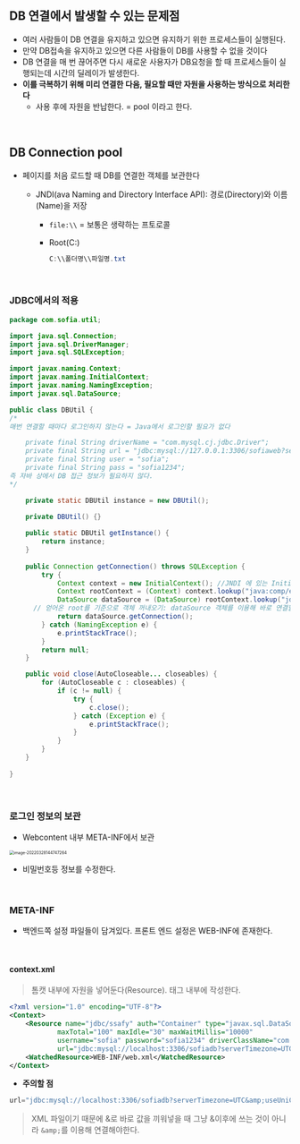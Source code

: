 ## DB 연결에서 발생할 수 있는 문제점

* 여러 사람들이 DB 연결을 유지하고 있으면 유지하기 위한 프로세스들이 실행된다.
* 만약 DB접속을 유지하고 있으면 다른 사람들이 DB를 사용할 수 없을 것이다
* DB 연결을 매 번 끊어주면 다시 새로운 사용자가 DB요청을 할 때 프로세스들이 실행되는데 시간의 딜레이가 발생한다.
* **이를 극복하기 위해 미리 연결한 다음, 필요할 때만 자원을 사용하는 방식으로 처리한다**
  * 사용 후에 자원을 반납한다. = pool 이라고 한다.

​         

## DB Connection pool

* 페이지를 처음 로드할 때 DB를 연결한 객체를 보관한다

  * JNDI(ava Naming and Directory Interface API): 경로(Directory)와 이름(Name)을 저장

    * `file:\\` = 보통은 생략하는 프토로콜

    * Root(C:\)

      ```powershell
      C:\\폴더명\\파일명.txt
      ```

​         

### JDBC에서의 적용

```java
package com.sofia.util;

import java.sql.Connection;
import java.sql.DriverManager;
import java.sql.SQLException;

import javax.naming.Context;
import javax.naming.InitialContext;
import javax.naming.NamingException;
import javax.sql.DataSource;

public class DBUtil {
/*
매번 연결할 때마다 로그인하지 않는다 = Java에서 로그인할 필요가 없다

	private final String driverName = "com.mysql.cj.jdbc.Driver";
	private final String url = "jdbc:mysql://127.0.0.1:3306/sofiaweb?serverTimezone=UTC";
	private final String user = "sofia";
	private final String pass = "sofia1234";
즉 자바 상에서 DB 접근 정보가 필요하지 않다.
*/

	private static DBUtil instance = new DBUtil();
	
	private DBUtil() {}

	public static DBUtil getInstance() {
		return instance;
	}
	
	public Connection getConnection() throws SQLException {
		try {
			Context context = new InitialContext(); //JNDI 에 있는 InitialContext() 사용
			Context rootContext = (Context) context.lookup("java:comp/env"); //root 경로 얻어오기
			DataSource dataSource = (DataSource) rootContext.lookup("jdbc/sofia");
      // 얻어온 root를 기준으로 객체 꺼내오기: dataSource 객체를 이용해 바로 연결할 수 있다.
			return dataSource.getConnection();
		} catch (NamingException e) {
			e.printStackTrace();
		}
		return null;
	}

	public void close(AutoCloseable... closeables) {
		for (AutoCloseable c : closeables) {
			if (c != null) {
				try {
					c.close();
				} catch (Exception e) {
					e.printStackTrace();
				}
			}
		}
	}
	
}
```

​        

### 로그인 정보의 보관

* Webcontent 내부 META-INF에서 보관

<img src="db_connectionpool.assets/image-20220328144747264.png" alt="image-20220328144747264" style="zoom:50%;" />

* 비밀번호등 정보를 수정한다.

​       

### META-INF

* 백엔드쪽 설정 파일들이 담겨있다. 프론트 엔드 설정은 WEB-INF에 존재한다.

​          

#### context.xml

> 톰캣 내부에 자원을 넣어둔다(Resource). <Context> 태그 내부에 작성한다.

```xml
<?xml version="1.0" encoding="UTF-8"?>
<Context>
	<Resource name="jdbc/ssafy" auth="Container" type="javax.sql.DataSource" 
			maxTotal="100" maxIdle="30" maxWaitMillis="10000" 
			username="sofia" password="sofia1234" driverClassName="com.mysql.cj.jdbc.Driver" 	
			url="jdbc:mysql://localhost:3306/sofiadb?serverTimezone=UTC&amp;useUniCode=yes&amp;characterEncoding=UTF-8"/> 
    <WatchedResource>WEB-INF/web.xml</WatchedResource>
</Context>
```

* **주의할 점**

```java
url="jdbc:mysql://localhost:3306/sofiadb?serverTimezone=UTC&amp;useUniCode=yes&amp;characterEncoding=UTF-8"
```

> XML 파일이기 때문에 &로 바로 값을 끼워넣을 때 그냥 &이후에 쓰는 것이 아니라
> `&amp;`를 이용해 연결해야한다.